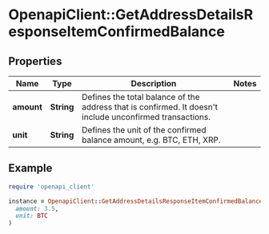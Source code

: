 # OpenapiClient::GetAddressDetailsResponseItemConfirmedBalance

## Properties

| Name | Type | Description | Notes |
| ---- | ---- | ----------- | ----- |
| **amount** | **String** | Defines the total balance of the address that is confirmed. It doesn&#39;t include unconfirmed transactions. |  |
| **unit** | **String** | Defines the unit of the confirmed balance amount, e.g. BTC, ETH, XRP. |  |

## Example

```ruby
require 'openapi_client'

instance = OpenapiClient::GetAddressDetailsResponseItemConfirmedBalance.new(
  amount: 3.5,
  unit: BTC
)
```

